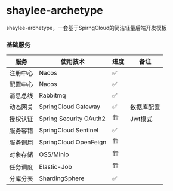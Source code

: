 # shaylee-archetype
shaylee-archetype，一套基于SpirngCloud的简洁轻量后端开发模板

### 基础服务

|  服务     | 使用技术                 |   进度        |    备注   |
|----------|-------------------------|---------------|-----------|
|  注册中心 | Nacos                   |   ✅          |           |
|  配置中心 | Nacos                   |   ✅          |           |
|  消息总线 | Rabbitmq                |   ✅          |           |
|  动态网关 | SpringCloud Gateway     |   ✅          |  数据库配置|
|  授权认证 | Spring Security OAuth2  |   🏗          |  Jwt模式  |
|  服务容错 | SpringCloud Sentinel    |   ✅          |           |
|  服务调用 | SpringCloud OpenFeign   |   🏗          |           |
|  对象存储 | OSS/Minio               |   🏗          |           |
|  任务调度 | Elastic-Job             |   🏗          |           |
|  分库分表 | ShardingSphere          |   ✅          |           |